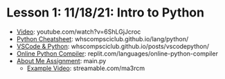 # Lesson 1: 11/18/21: Intro to Python
* [Video](https://www.youtube.com/watch?v=6ShLGjJcroc): youtube.com/watch?v=6ShLGjJcroc
* [Python Cheatsheet](https://whscompsciclub.github.io/lang/python/): whscompsciclub.github.io/lang/python/
* [VSCode & Python](https://whscompsciclub.github.io/posts/vscodepython/): whscompsciclub.github.io/posts/vscodepython/
* [Online Python Compiler](https://replit.com/languages/online-python-compiler): replit.com/languages/online-python-compiler
* [About Me Assignment](main.py): main.py
    * [Example Video](https://streamable.com/ma3rcm): streamable.com/ma3rcm